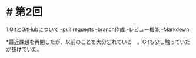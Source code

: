 # #  第2回

1.GitとGitHubについて
-pull requests
-branch作成
-レビュー機能
-Markdown

*最近課題を再開したが、以前のことを大分忘れている　。Gitも少し触っていたが抜けていた。
